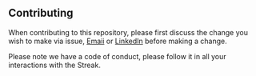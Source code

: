 ## Contributing
When contributing to this repository, please first discuss the change you wish to make via issue, [Emaii](maheshwari.pranav04@gmail.com) or [LinkedIn](www.linkedin.com/in/pranav-maheshwari-cydf) before making a change.

Please note we have a code of conduct, please follow it in all your interactions with the Streak.
